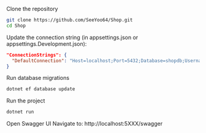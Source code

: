 Clone the repository

```bash
git clone https://github.com/SeeYoo64/Shop.git
cd Shop
```
Update the connection string (in appsettings.json or appsettings.Development.json):

```json
"ConnectionStrings": {
  "DefaultConnection": "Host=localhost;Port=5432;Database=shopdb;Username=postgres;Password=1337"
}
```
Run database migrations

```bash
dotnet ef database update
```
Run the project

```bash
dotnet run
```
Open Swagger UI
Navigate to: http://localhost:5XXX/swagger

